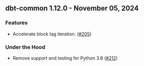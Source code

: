 ## dbt-common 1.12.0 - November 05, 2024

### Features

- Accelerate block tag iteration. ([#205](https://github.com/dbt-labs/dbt-common/issues/205))

### Under the Hood

- Remove support and testing for Python 3.8 ([#212](https://github.com/dbt-labs/dbt-common/issues/212))
